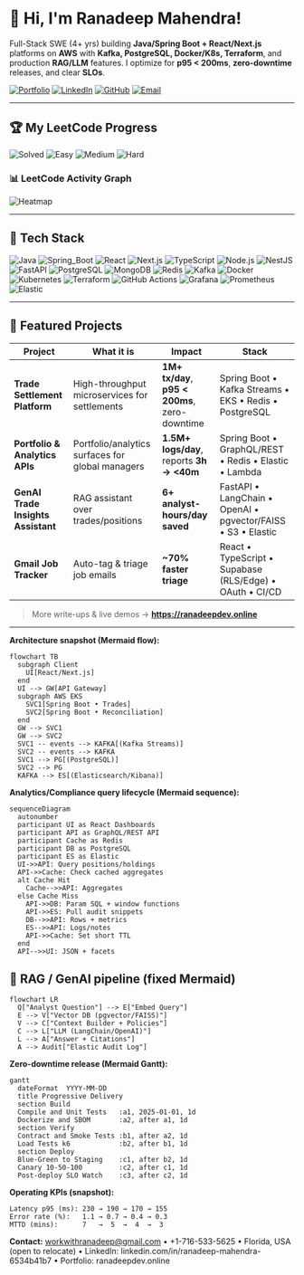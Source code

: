 # 👋 Hi, I'm Ranadeep Mahendra!

Full-Stack SWE (4+ yrs) building **Java/Spring Boot + React/Next.js** platforms on **AWS** with **Kafka, PostgreSQL, Docker/K8s, Terraform**, and production **RAG/LLM** features. I optimize for **p95 < 200ms**, **zero-downtime** releases, and clear **SLOs**.

[![Portfolio](https://img.shields.io/badge/Portfolio-ranadeepdev.online-4F46E5?logo=vercel&logoColor=white)](https://ranadeepdev.online)
[![LinkedIn](https://img.shields.io/badge/LinkedIn-ranadeep--mahendra-0A66C2?logo=linkedin&logoColor=white)](https://www.linkedin.com/in/ranadeep-mahendra-6534b41b7/)
[![GitHub](https://img.shields.io/badge/GitHub-RanadeepMahendra2000-181717?logo=github)](https://github.com/RanadeepMahendra2000)
[![Email](https://img.shields.io/badge/Email-workwithranadeep%40gmail.com-EA4335?logo=gmail&logoColor=white)](mailto:workwithranadeep@gmail.com)

---
## 🏆 My LeetCode Progress

![Solved](https://img.shields.io/badge/Solved-73/3647-blue?cache=1754876697) ![Easy](https://img.shields.io/badge/Easy-41/890-brightgreen?cache=1754876697) ![Medium](https://img.shields.io/badge/Medium-31/1897-orange?cache=1754876697) ![Hard](https://img.shields.io/badge/Hard-1/860-red?cache=1754876697) 

### 📊 LeetCode Activity Graph

![Heatmap](https://leetcard.jacoblin.cool/ranadeep_mahendra2426?theme=dark&font=Karma&ext=heatmap&cache=1754876697)

---

## 🧰 Tech Stack
![Java](https://img.shields.io/badge/Java-17+-blue)
![Spring_Boot](https://img.shields.io/badge/Spring%20Boot-3.x-6DB33F)
![React](https://img.shields.io/badge/React-18-61DAFB)
![Next.js](https://img.shields.io/badge/Next.js-14-black)
![TypeScript](https://img.shields.io/badge/TypeScript-5-3178C6)
![Node.js](https://img.shields.io/badge/Node.js-20-339933)
![NestJS](https://img.shields.io/badge/NestJS-9-E0234E)
![FastAPI](https://img.shields.io/badge/FastAPI-0.1-009688)
![PostgreSQL](https://img.shields.io/badge/PostgreSQL-15-336791)
![MongoDB](https://img.shields.io/badge/MongoDB-Atlas-47A248)
![Redis](https://img.shields.io/badge/Redis-Cache-D82C20)
![Kafka](https://img.shields.io/badge/Kafka-Streams-231F20)
![Docker](https://img.shields.io/badge/Docker-Containerization-2496ED)
![Kubernetes](https://img.shields.io/badge/Kubernetes-EKS-326CE5)
![Terraform](https://img.shields.io/badge/Terraform-IaC-7B42BC)
![GitHub Actions](https://img.shields.io/badge/GitHub%20Actions-CI%2FCD-2088FF)
![Grafana](https://img.shields.io/badge/Grafana-Observability-F46800)
![Prometheus](https://img.shields.io/badge/Prometheus-Metrics-E6522C)
![Elastic](https://img.shields.io/badge/Elastic-Search%2FLogs-005571)

---

## 🌟 Featured Projects
| Project | What it is | Impact | Stack |
|---|---|---|---|
| **Trade Settlement Platform** | High-throughput microservices for settlements | **1M+ tx/day**, **p95 < 200ms**, zero-downtime | Spring Boot • Kafka Streams • EKS • Redis • PostgreSQL |
| **Portfolio & Analytics APIs** | Portfolio/analytics surfaces for global managers | **1.5M+ logs/day**, reports **3h → <40m** | Spring Boot • GraphQL/REST • Redis • Elastic • Lambda |
| **GenAI Trade Insights Assistant** | RAG assistant over trades/positions | **6+ analyst-hours/day saved** | FastAPI • LangChain • OpenAI • pgvector/FAISS • S3 • Elastic |
| **Gmail Job Tracker** | Auto-tag & triage job emails | **~70% faster triage** | React • TypeScript • Supabase (RLS/Edge) • OAuth • CI/CD |

> More write-ups & live demos → **https://ranadeepdev.online**

---



**Architecture snapshot (Mermaid flow):**
```mermaid
flowchart TB
  subgraph Client
    UI[React/Next.js]
  end
  UI --> GW[API Gateway]
  subgraph AWS EKS
    SVC1[Spring Boot • Trades]
    SVC2[Spring Boot • Reconciliation]
  end
  GW --> SVC1
  GW --> SVC2
  SVC1 -- events --> KAFKA[(Kafka Streams)]
  SVC2 -- events --> KAFKA
  SVC1 --> PG[(PostgreSQL)]
  SVC2 --> PG
  KAFKA --> ES[(Elasticsearch/Kibana)]
```

**Analytics/Compliance query lifecycle (Mermaid sequence):**
```mermaid
sequenceDiagram
  autonumber
  participant UI as React Dashboards
  participant API as GraphQL/REST API
  participant Cache as Redis
  participant DB as PostgreSQL
  participant ES as Elastic
  UI->>API: Query positions/holdings
  API->>Cache: Check cached aggregates
  alt Cache Hit
    Cache-->>API: Aggregates
  else Cache Miss
    API->>DB: Param SQL + window functions
    API->>ES: Pull audit snippets
    DB-->>API: Rows + metrics
    ES-->>API: Logs/notes
    API->>Cache: Set short TTL
  end
  API-->>UI: JSON + facets
```

## 🧠 RAG / GenAI pipeline (fixed Mermaid)

```mermaid
flowchart LR
  Q["Analyst Question"] --> E["Embed Query"]
  E --> V["Vector DB (pgvector/FAISS)"]
  V --> C["Context Builder + Policies"]
  C --> L["LLM (LangChain/OpenAI)"]
  L --> A["Answer + Citations"]
  A --> Audit["Elastic Audit Log"]
```
**Zero-downtime release (Mermaid Gantt):**
```mermaid
gantt
  dateFormat  YYYY-MM-DD
  title Progressive Delivery
  section Build
  Compile and Unit Tests   :a1, 2025-01-01, 1d
  Dockerize and SBOM       :a2, after a1, 1d
  section Verify
  Contract and Smoke Tests :b1, after a2, 1d
  Load Tests k6            :b2, after b1, 1d
  section Deploy
  Blue-Green to Staging    :c1, after b2, 1d
  Canary 10-50-100         :c2, after c1, 1d
  Post-deploy SLO Watch    :c3, after c2, 1d
```

**Operating KPIs (snapshot):**
```
Latency p95 (ms): 230 → 190 → 170 → 155
Error rate (%):   1.1 → 0.7 → 0.4 → 0.3
MTTD (mins):      7   →  5  →  4  →  3
```


**Contact:** workwithranadeep@gmail.com • +1-716-533-5625 • Florida, USA (open to relocate) • LinkedIn: linkedin.com/in/ranadeep-mahendra-6534b41b7 • Portfolio: ranadeepdev.online

